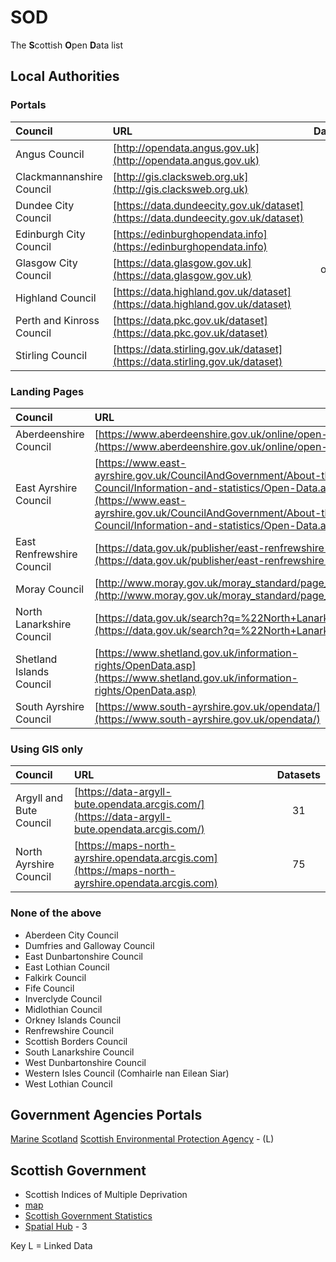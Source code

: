 # SOD
The **S**cottish **O**pen **D**ata list

## Local Authorities

### Portals

| Council       | URL         | Datasets |
| :------------- |:-------------| :-----:|
| Angus Council | [http://opendata.angus.gov.uk](http://opendata.angus.gov.uk)  | 32 |
| Clackmannanshire Council | [http://gis.clacksweb.org.uk](http://gis.clacksweb.org.uk) | 18 |
| Dundee City Council |[https://data.dundeecity.gov.uk/dataset](https://data.dundeecity.gov.uk/dataset)| 48 |
| Edinburgh City Council| [https://edinburghopendata.info](https://edinburghopendata.info)| 234|
| Glasgow City Council | [https://data.glasgow.gov.uk](https://data.glasgow.gov.uk)| offline |
| Highland Council |[https://data.highland.gov.uk/dataset](https://data.highland.gov.uk/dataset)| 0|
| Perth and Kinross Council|[https://data.pkc.gov.uk/dataset](https://data.pkc.gov.uk/dataset) | 40|
| Stirling Council | [https://data.stirling.gov.uk/dataset](https://data.stirling.gov.uk/dataset)| 3|



### Landing Pages 
| Council       | URL         | Datasets |
| :------------- |:-------------| :-----:|
|Aberdeenshire Council|[https://www.aberdeenshire.gov.uk/online/open-data/](https://www.aberdeenshire.gov.uk/online/open-data/)||
|East Ayrshire Council|[https://www.east-ayrshire.gov.uk/CouncilAndGovernment/About-the-Council/Information-and-statistics/Open-Data.aspx](https://www.east-ayrshire.gov.uk/CouncilAndGovernment/About-the-Council/Information-and-statistics/Open-Data.aspx)||
|East Renfrewshire Council|[https://data.gov.uk/publisher/east-renfrewshire-council](https://data.gov.uk/publisher/east-renfrewshire-council)|5|
|Moray Council|[http://www.moray.gov.uk/moray_standard/page_110140.html](http://www.moray.gov.uk/moray_standard/page_110140.html)|8|
|North Lanarkshire Council|[https://data.gov.uk/search?q=%22North+Lanarkshire%22](https://data.gov.uk/search?q=%22North+Lanarkshire%22) |17|
|Shetland Islands Council|[https://www.shetland.gov.uk/information-rights/OpenData.asp](https://www.shetland.gov.uk/information-rights/OpenData.asp)|4|
|South Ayrshire Council|[https://www.south-ayrshire.gov.uk/opendata/](https://www.south-ayrshire.gov.uk/opendata/)|17|

### Using GIS only
| Council       | URL         | Datasets |
| :------------- |:-------------| :-----:|
|Argyll and Bute Council|[https://data-argyll-bute.opendata.arcgis.com/](https://data-argyll-bute.opendata.arcgis.com/) |31|
|North Ayrshire Council|[https://maps-north-ayrshire.opendata.arcgis.com](https://maps-north-ayrshire.opendata.arcgis.com)|75|

### None of the above

- Aberdeen City Council
- Dumfries and Galloway Council
- East Dunbartonshire Council
- East Lothian Council
- Falkirk Council
- Fife Council
- Inverclyde Council
- Midlothian Council
- Orkney Islands Council
- Renfrewshire Council
- Scottish Borders Council
- South Lanarkshire Council
- West Dunbartonshire Council
- Western Isles Council (Comhairle nan Eilean Siar)
- West Lothian Council


## Government Agencies Portals
[Marine Scotland](https://data.marine.gov.scot)
[Scottish Environmental Protection Agency](http://data.sepa.org.uk) - (L)

## Scottish Government 
- Scottish Indices of Multiple Deprivation 
 - [map](http://simd.scot/2016/#/simd2016/BTTTFTT/9/-4.0000/55.9000/)
- [Scottish Government Statistics](http://statistics.gov.scot/home?_ga=2.257996684.769017547.1528731593-1239213985.1463907445)
 - [Spatial Hub](http://www.spatialhub.scot/get-data/) - 3

Key
L = Linked Data
